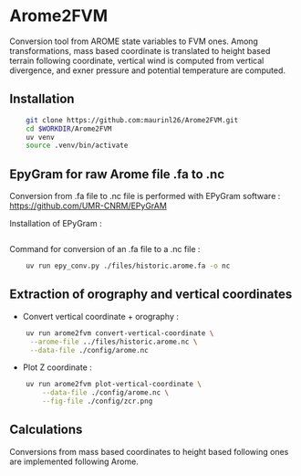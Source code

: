 # Arome2FVM

Conversion tool from AROME state variables to FVM ones. Among transformations, mass based coordinate is translated to height based terrain following coordinate, vertical wind is computed from vertical divergence, and exner pressure and potential temperature are computed.

## Installation

```bash
    git clone https://github.com:maurinl26/Arome2FVM.git
    cd $WORKDIR/Arome2FVM
    uv venv
    source .venv/bin/activate
```
## EpyGram for raw Arome file .fa to .nc

Conversion from .fa file to .nc file is performed with EPyGram software : https://github.com/UMR-CNRM/EPyGrAM

Installation of EPyGram :
```

```

Command for conversion of an .fa file to a .nc file :
```bash
    uv run epy_conv.py ./files/historic.arome.fa -o nc
```

## Extraction of orography and vertical coordinates

- Convert vertical coordinate + orography :

```bash
    uv run arome2fvm convert-vertical-coordinate \
     --arome-file ../files/historic.arome.nc \
     --data-file ./config/arome.nc
```

- Plot Z coordinate :

```bash
    uv run arome2fvm plot-vertical-coordinate \
        --data-file ./config/arome.nc \
        --fig-file ./config/zcr.png
```

## Calculations

Conversions from mass based coordinates to height based following ones are implemented following Arome.
